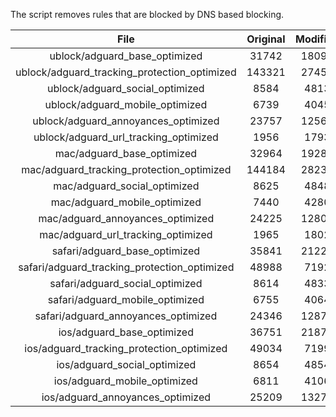 The script removes rules that are blocked by DNS based blocking.


| File | Original | Modified |
|:----:|:-----:|:-----:|
| ublock/adguard_base_optimized | 31742 | 18094 |
| ublock/adguard_tracking_protection_optimized | 143321 | 27453 |
| ublock/adguard_social_optimized | 8584 | 4813 |
| ublock/adguard_mobile_optimized | 6739 | 4045 |
| ublock/adguard_annoyances_optimized | 23757 | 12563 |
| ublock/adguard_url_tracking_optimized | 1956 | 1793 |
| mac/adguard_base_optimized | 32964 | 19282 |
| mac/adguard_tracking_protection_optimized | 144184 | 28236 |
| mac/adguard_social_optimized | 8625 | 4848 |
| mac/adguard_mobile_optimized | 7440 | 4280 |
| mac/adguard_annoyances_optimized | 24225 | 12807 |
| mac/adguard_url_tracking_optimized | 1965 | 1802 |
| safari/adguard_base_optimized | 35841 | 21229 |
| safari/adguard_tracking_protection_optimized | 48988 | 7192 |
| safari/adguard_social_optimized | 8614 | 4833 |
| safari/adguard_mobile_optimized | 6755 | 4064 |
| safari/adguard_annoyances_optimized | 24346 | 12878 |
| ios/adguard_base_optimized | 36751 | 21870 |
| ios/adguard_tracking_protection_optimized | 49034 | 7199 |
| ios/adguard_social_optimized | 8654 | 4854 |
| ios/adguard_mobile_optimized | 6811 | 4106 |
| ios/adguard_annoyances_optimized | 25209 | 13272 |